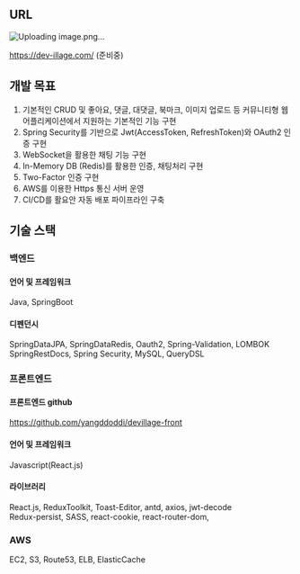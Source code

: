 ## URL

![Uploading image.png…]()

https://dev-illage.com/ (준비중)

## 개발 목표

1. 기본적인 CRUD 및 좋아요, 댓글, 대댓글, 북마크, 이미지 업로드 등 커뮤니티형 웹 어플리케이션에서 지원하는 기본적인 기능 구현
2. Spring Security를 기반으로 Jwt(AccessToken, RefreshToken)와 OAuth2 인증 구현
3. WebSocket을 활용한 채팅 기능 구현
4. In-Memory DB (Redis)를 활용한 인증, 채팅처리 구현
5. Two-Factor 인증 구현
6. AWS를 이용한 Https 통신 서버 운영
7. CI/CD를 활요안 자동 배포 파이프라인 구축

## 기술 스택

### 백엔드

#### 언어 및 프레임워크

Java, SpringBoot

#### 디펜던시

SpringDataJPA, SpringDataRedis, Oauth2, Spring-Validation, LOMBOK <br />
SpringRestDocs, Spring Security, MySQL, QueryDSL

### 프론트엔드

#### 프론트엔드 github

https://github.com/yangddoddi/devillage-front

#### 언어 및 프레임워크

Javascript(React.js)

#### 라이브러리

React.js, ReduxToolkit, Toast-Editor, antd, axios, jwt-decode <br />
Redux-persist, SASS, react-cookie, react-router-dom, 

### AWS

EC2, S3, Route53, ELB, ElasticCache
